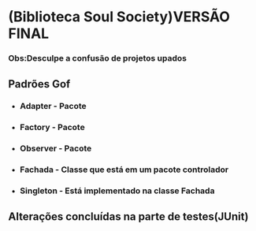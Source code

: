 # (Biblioteca Soul Society)VERSÃO FINAL
### Obs:Desculpe a confusão de projetos upados
## Padrões Gof
* ### Adapter - Pacote
* ### Factory - Pacote
* ### Observer - Pacote
* ### Fachada - Classe que está em um pacote controlador
* ### Singleton - Está implementado na classe Fachada

## Alterações concluídas na parte de testes(JUnit)
